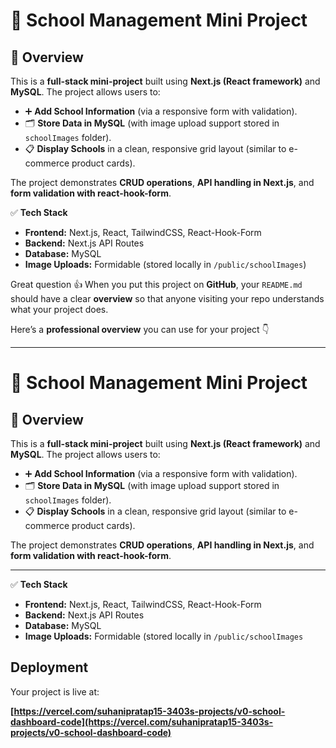 # 🏫 School Management Mini Project

## 📌 Overview

This is a **full-stack mini-project** built using **Next.js (React framework)** and **MySQL**.
The project allows users to:

* ➕ **Add School Information** (via a responsive form with validation).
* 🗂️ **Store Data in MySQL** (with image upload support stored in `schoolImages` folder).
* 📋 **Display Schools** in a clean, responsive grid layout (similar to e-commerce product cards).

The project demonstrates **CRUD operations**, **API handling in Next.js**, and **form validation with react-hook-form**.

✅ **Tech Stack**

* **Frontend:** Next.js, React, TailwindCSS, React-Hook-Form
* **Backend:** Next.js API Routes
* **Database:** MySQL
* **Image Uploads:** Formidable (stored locally in `/public/schoolImages`)

Great question 👍 When you put this project on **GitHub**, your `README.md` should have a clear **overview** so that anyone visiting your repo understands what your project does.

Here’s a **professional overview** you can use for your project 👇

---

# 🏫 School Management Mini Project

## 📌 Overview

This is a **full-stack mini-project** built using **Next.js (React framework)** and **MySQL**.
The project allows users to:

* ➕ **Add School Information** (via a responsive form with validation).
* 🗂️ **Store Data in MySQL** (with image upload support stored in `schoolImages` folder).
* 📋 **Display Schools** in a clean, responsive grid layout (similar to e-commerce product cards).

The project demonstrates **CRUD operations**, **API handling in Next.js**, and **form validation with react-hook-form**.

---

✅ **Tech Stack**

* **Frontend:** Next.js, React, TailwindCSS, React-Hook-Form
* **Backend:** Next.js API Routes
* **Database:** MySQL
* **Image Uploads:** Formidable (stored locally in `/public/schoolImages`

## Deployment

Your project is live at:

**[https://vercel.com/suhanipratap15-3403s-projects/v0-school-dashboard-code](https://vercel.com/suhanipratap15-3403s-projects/v0-school-dashboard-code)**


